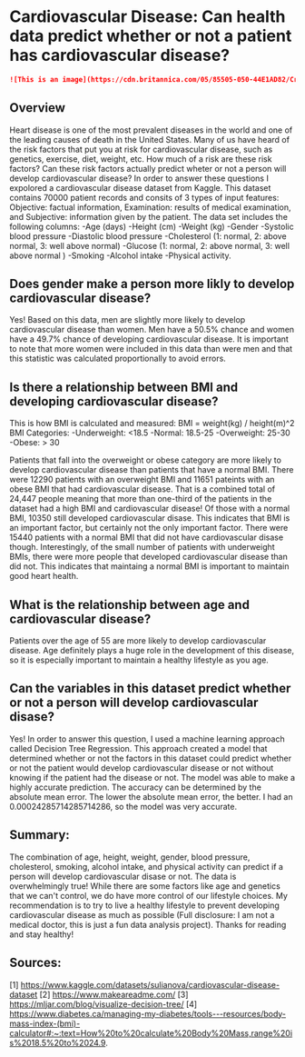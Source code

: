 # Cardiovascular Disease: Can health data predict whether or not a patient has cardiovascular disease?
```markdown
![This is an image](https://cdn.britannica.com/05/85505-050-44E1AD82/Cross-section-human-heart.jpg)
```

## Overview
Heart disease is one of the most prevalent diseases in the world and one of the leading causes of death in the United States. Many of us have heard of the risk factors that put you at risk for cardiovascular disease, such as genetics, exercise, diet, weight, etc. How much of a risk are these risk factors? Can these risk factors actually predict wheter or not a person will develop cardiovascular disease? In order to answer these questions I expolored a cardiovascular disease dataset from Kaggle. This dataset contains 70000 patient records and consits of 3 types of input features: Objective: factual information, Examination: results of medical examination, and Subjective: information given by the patient. The data set includes the following columns:
-Age (days)
-Height (cm)
-Weight (kg)
-Gender
-Systolic blood pressure
-Diastolic blood pressure
-Cholesterol (1: normal, 2: above normal, 3: well above normal)
-Glucose (1: normal, 2: above normal, 3: well above normal )
-Smoking
-Alcohol intake
-Physical activity.

## Does gender make a person more likly to develop cardiovascular disease?
Yes! Based on this data, men are slightly more likely to develop cardiovascular disease than women. Men have a 50.5% chance and women have a 49.7% chance of developing cardiovascular disease. It is important to note that more women were included in this data than were men and that this statistic was calculated proportionally to avoid errors.

## Is there a relationship between BMI and developing cardiovascular disease?
This is how BMI is calculated and measured:
BMI = weight(kg) / height(m)^2
BMI Categories:
-Underweight: <18.5
-Normal: 18.5-25
-Overweight: 25-30
-Obese: > 30

Patients that fall into the overweight or obese category are more likely to develop cardiovascular disease than patients that have a normal BMI. There were 12290 patients with an overweight BMI and 11651 pateints with an obese BMI that had cardiovascular disease. That is a combined total of 24,447 people meaning that more than one-third of the patients in the dataset had a high BMI and cardiovascular disease! Of those with a normal BMI, 10350 still developed cardiovascular disase. This indicates that BMI is an important factor, but certainly not the only important factor. There were 15440 patients with a normal BMI that did not have cardiovascular disase though. Interestingly, of the small number of patients with underweight BMIs, there were more people that developed cardiovascular disease than did not. This indicates that maintaing a normal BMI is important to maintain good heart health.

## What is the relationship between age and cardiovascular disease?
Patients over the age of 55 are more likely to develop cardiovascular disease. Age definitely plays a huge role in the development of this disease, so it is especially important to maintain a healthy lifestyle as you age. 

## Can the variables in this dataset predict whether or not a person will develop cardiovascular disase?
Yes! In order to answer this question, I used a machine learning approach called Decision Tree Regression. This approach created a model that determined whether or not the factors in this dataset could predict whether or not the patient would develop cardiovascular disease or not without knowing if the patient had the disease or not. The model was able to make a highly accurate prediction. The accuracy can be determined by the absolute mean error. The lower the absolute mean error, the better. I had an 0.00024285714285714286, so the model was very accurate.

## Summary:
The combination of age, height, weight, gender, blood pressure, cholesterol, smoking, alcohol intake, and physical activity can predict if a person will develop cardiovascular disase or not. The data is overwhelmingly true! While there are some factors like age and genetics that we can't control, we do have more control of our lifestyle choices. My recommendation is to try to live a healthy lifestyle to prevent developing cardiovascular disease as much as possible (Full disclosure: I am not a medical doctor, this is just a fun data analysis project).  Thanks for reading and stay healthy!

## Sources:
[1] https://www.kaggle.com/datasets/sulianova/cardiovascular-disease-dataset
[2] https://www.makeareadme.com/ 
[3] https://mljar.com/blog/visualize-decision-tree/
[4] https://www.diabetes.ca/managing-my-diabetes/tools---resources/body-mass-index-(bmi)-calculator#:~:text=How%20to%20calculate%20Body%20Mass,range%20is%2018.5%20to%2024.9.

